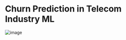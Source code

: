 # Churn Prediction in Telecom Industry ML

![image](https://user-images.githubusercontent.com/93007427/216752980-2a30b5f9-f19d-409c-a428-a683bf9efff0.png)

